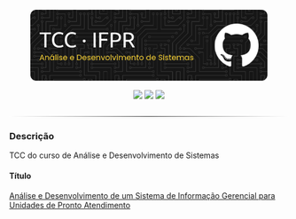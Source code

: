 <p align="center">
  <img height="128px" src="https://github.com/kelvin-hey/tcc-ads-ifpr/blob/main/banner.png"/>
</p>

<p align="center">
  <img src="https://img.shields.io/github/last-commit/kelvin-hey/tcc-ads-ifpr">
  <img src="https://img.shields.io/github/license/kelvin-hey/tcc-ads-ifpr">
  <img src="https://img.shields.io/github/repo-size/kelvin-hey/tcc-ads-ifpr">
</p>

<p align="center">
  <img src="https://github.com/kelvin-hey/kelvin-hey/blob/main/assets/line.png"/>
</p>

### Descrição
TCC do curso de Análise e Desenvolvimento de Sistemas

#### Título
[Análise e Desenvolvimento de um Sistema de Informação Gerencial para Unidades de Pronto Atendimento](https://drive.google.com/file/d/1mQ62Ite5TInFwij7B2j-CgeEEyyg2bGE/view)


